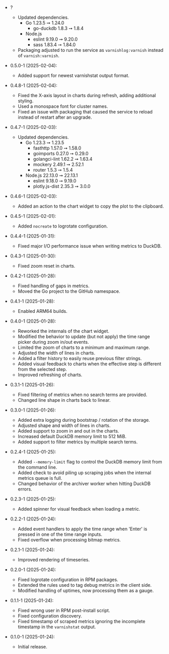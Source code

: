 - ?
    + Updated dependencies.
        * Go 1.23.5 ➙ 1.24.0
            - go-duckdb 1.8.3 ➙ 1.8.4
        * Node.js
            - eslint 9.19.0 ➙ 9.20.0
            - sass 1.83.4 ➙ 1.84.0
    + Packaging adjusted to run the service as `varnishlog:varnish` instead of `varnish:varnish`.

- 0.5.0-1 (2025-02-04):
    + Added support for newest varnishstat output format.

- 0.4.8-1 (2025-02-04):
    + Fixed the X-axis layout in charts during refresh, adding additional styling.
    + Used a monospace font for cluster names.
    + Fixed an issue with packaging that caused the service to reload instead of restart after an upgrade.

- 0.4.7-1 (2025-02-03):
    + Updated dependencies.
        * Go 1.23.3 ➙ 1.23.5
            - fasthttp 1.57.0 ➙ 1.58.0
            - goimports 0.27.0 ➙ 0.29.0
            - golangci-lint 1.62.2 ➙ 1.63.4
            - mockery 2.49.1 ➙ 2.52.1
            - router 1.5.3 ➙ 1.5.4
        * Node.js 22.13.0 ➙ 22.13.1
            - eslint 9.18.0 ➙ 9.19.0
            - plotly.js-dist 2.35.3 ➙ 3.0.0

- 0.4.6-1 (2025-02-03):
    + Added an action to the chart widget to copy the plot to the clipboard.

- 0.4.5-1 (2025-02-01):
    + Added `nocreate` to logrotate configuration.

- 0.4.4-1 (2025-01-31):
    + Fixed major I/O performance issue when writing metrics to DuckDB.

- 0.4.3-1 (2025-01-30):
    + Fixed zoom reset in charts.

- 0.4.2-1 (2025-01-28):
    + Fixed handling of gaps in metrics.
    + Moved the Go project to the GitHub namespace.

- 0.4.1-1 (2025-01-28):
    + Enabled ARM64 builds.

- 0.4.0-1 (2025-01-28):
    + Reworked the internals of the chart widget.
    + Modified the behavior to update (but not apply) the time range picker during zoom in/out events.
    + Limited the zoom of charts to a minimum and maximum range.
    + Adjusted the width of lines in charts.
    + Added a filter history to easily reuse previous filter strings.
    + Added visual feedback to charts when the effective step is different from the selected step.
    + Improved refreshing of charts.

- 0.3.1-1 (2025-01-26):
    + Fixed filtering of metrics when no search terms are provided.
    + Changed line shape in charts back to linear.

- 0.3.0-1 (2025-01-26):
    + Added extra logging during bootstrap / rotation of the storage.
    + Adjusted shape and width of lines in charts.
    + Added support to zoom in and out in the charts.
    + Increased default DuckDB memory limit to 512 MiB.
    + Added support to filter metrics by multiple search terms.

- 0.2.4-1 (2025-01-25):
    + Added `--memory-limit` flag to control the DuckDB memory limit from the command line.
    + Added check to avoid piling up scraping jobs when the internal metrics queue is full.
    + Changed behavior of the archiver worker when hitting DuckDB errors.

- 0.2.3-1 (2025-01-25):
    + Added spinner for visual feedback when loading a metric.

- 0.2.2-1 (2025-01-24):
    + Added event handlers to apply the time range when 'Enter' is pressed in one of the time range inputs.
    + Fixed overflow when processing bitmap metrics.

- 0.2.1-1 (2025-01-24):
    + Improved rendering of timeseries.

- 0.2.0-1 (2025-01-24):
    + Fixed logrotate configuration in RPM packages.
    + Extended the rules used to tag debug metrics in the client side.
    + Modified handling of uptimes, now processing them as a gauge.

- 0.1.1-1 (2025-01-24):
    + Fixed wrong user in RPM post-install script.
    + Fixed configuration discovery.
    + Fixed timestamp of scraped metrics ignoring the incomplete timestamp in the `varnishstat` output.

- 0.1.0-1 (2025-01-24):
    + Initial release.
